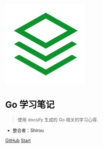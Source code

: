 <!-- _coverpage.md -->

![logo](_media/icon.svg)

# Go 学习笔记

> 使用 docsify 生成的 Go 相关的学习心得.

* 整合者：Shirou

[GitHub](https://github.com/xuanhao44/go_learn_tutorial)
[Start](README.md)
